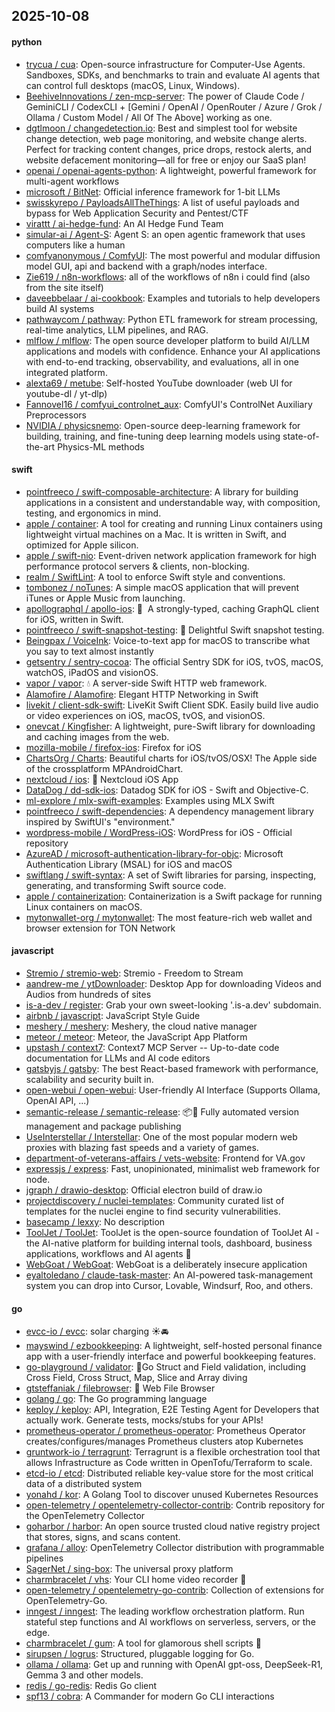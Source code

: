 ## 2025-10-08

#### python
* [trycua / cua](https://github.com/trycua/cua): Open-source infrastructure for Computer-Use Agents. Sandboxes, SDKs, and benchmarks to train and evaluate AI agents that can control full desktops (macOS, Linux, Windows).
* [BeehiveInnovations / zen-mcp-server](https://github.com/BeehiveInnovations/zen-mcp-server): The power of Claude Code / GeminiCLI / CodexCLI + [Gemini / OpenAI / OpenRouter / Azure / Grok / Ollama / Custom Model / All Of The Above] working as one.
* [dgtlmoon / changedetection.io](https://github.com/dgtlmoon/changedetection.io): Best and simplest tool for website change detection, web page monitoring, and website change alerts. Perfect for tracking content changes, price drops, restock alerts, and website defacement monitoring—all for free or enjoy our SaaS plan!
* [openai / openai-agents-python](https://github.com/openai/openai-agents-python): A lightweight, powerful framework for multi-agent workflows
* [microsoft / BitNet](https://github.com/microsoft/BitNet): Official inference framework for 1-bit LLMs
* [swisskyrepo / PayloadsAllTheThings](https://github.com/swisskyrepo/PayloadsAllTheThings): A list of useful payloads and bypass for Web Application Security and Pentest/CTF
* [virattt / ai-hedge-fund](https://github.com/virattt/ai-hedge-fund): An AI Hedge Fund Team
* [simular-ai / Agent-S](https://github.com/simular-ai/Agent-S): Agent S: an open agentic framework that uses computers like a human
* [comfyanonymous / ComfyUI](https://github.com/comfyanonymous/ComfyUI): The most powerful and modular diffusion model GUI, api and backend with a graph/nodes interface.
* [Zie619 / n8n-workflows](https://github.com/Zie619/n8n-workflows): all of the workflows of n8n i could find (also from the site itself)
* [daveebbelaar / ai-cookbook](https://github.com/daveebbelaar/ai-cookbook): Examples and tutorials to help developers build AI systems
* [pathwaycom / pathway](https://github.com/pathwaycom/pathway): Python ETL framework for stream processing, real-time analytics, LLM pipelines, and RAG.
* [mlflow / mlflow](https://github.com/mlflow/mlflow): The open source developer platform to build AI/LLM applications and models with confidence. Enhance your AI applications with end-to-end tracking, observability, and evaluations, all in one integrated platform.
* [alexta69 / metube](https://github.com/alexta69/metube): Self-hosted YouTube downloader (web UI for youtube-dl / yt-dlp)
* [Fannovel16 / comfyui_controlnet_aux](https://github.com/Fannovel16/comfyui_controlnet_aux): ComfyUI's ControlNet Auxiliary Preprocessors
* [NVIDIA / physicsnemo](https://github.com/NVIDIA/physicsnemo): Open-source deep-learning framework for building, training, and fine-tuning deep learning models using state-of-the-art Physics-ML methods

#### swift
* [pointfreeco / swift-composable-architecture](https://github.com/pointfreeco/swift-composable-architecture): A library for building applications in a consistent and understandable way, with composition, testing, and ergonomics in mind.
* [apple / container](https://github.com/apple/container): A tool for creating and running Linux containers using lightweight virtual machines on a Mac. It is written in Swift, and optimized for Apple silicon.
* [apple / swift-nio](https://github.com/apple/swift-nio): Event-driven network application framework for high performance protocol servers & clients, non-blocking.
* [realm / SwiftLint](https://github.com/realm/SwiftLint): A tool to enforce Swift style and conventions.
* [tombonez / noTunes](https://github.com/tombonez/noTunes): A simple macOS application that will prevent iTunes or Apple Music from launching.
* [apollographql / apollo-ios](https://github.com/apollographql/apollo-ios): 📱  A strongly-typed, caching GraphQL client for iOS, written in Swift.
* [pointfreeco / swift-snapshot-testing](https://github.com/pointfreeco/swift-snapshot-testing): 📸 Delightful Swift snapshot testing.
* [Beingpax / VoiceInk](https://github.com/Beingpax/VoiceInk): Voice-to-text app for macOS to transcribe what you say to text almost instantly
* [getsentry / sentry-cocoa](https://github.com/getsentry/sentry-cocoa): The official Sentry SDK for iOS, tvOS, macOS, watchOS, iPadOS and visionOS.
* [vapor / vapor](https://github.com/vapor/vapor): 💧 A server-side Swift HTTP web framework.
* [Alamofire / Alamofire](https://github.com/Alamofire/Alamofire): Elegant HTTP Networking in Swift
* [livekit / client-sdk-swift](https://github.com/livekit/client-sdk-swift): LiveKit Swift Client SDK. Easily build live audio or video experiences on iOS, macOS, tvOS, and visionOS.
* [onevcat / Kingfisher](https://github.com/onevcat/Kingfisher): A lightweight, pure-Swift library for downloading and caching images from the web.
* [mozilla-mobile / firefox-ios](https://github.com/mozilla-mobile/firefox-ios): Firefox for iOS
* [ChartsOrg / Charts](https://github.com/ChartsOrg/Charts): Beautiful charts for iOS/tvOS/OSX! The Apple side of the crossplatform MPAndroidChart.
* [nextcloud / ios](https://github.com/nextcloud/ios): 📱 Nextcloud iOS App
* [DataDog / dd-sdk-ios](https://github.com/DataDog/dd-sdk-ios): Datadog SDK for iOS - Swift and Objective-C.
* [ml-explore / mlx-swift-examples](https://github.com/ml-explore/mlx-swift-examples): Examples using MLX Swift
* [pointfreeco / swift-dependencies](https://github.com/pointfreeco/swift-dependencies): A dependency management library inspired by SwiftUI's "environment."
* [wordpress-mobile / WordPress-iOS](https://github.com/wordpress-mobile/WordPress-iOS): WordPress for iOS - Official repository
* [AzureAD / microsoft-authentication-library-for-objc](https://github.com/AzureAD/microsoft-authentication-library-for-objc): Microsoft Authentication Library (MSAL) for iOS and macOS
* [swiftlang / swift-syntax](https://github.com/swiftlang/swift-syntax): A set of Swift libraries for parsing, inspecting, generating, and transforming Swift source code.
* [apple / containerization](https://github.com/apple/containerization): Containerization is a Swift package for running Linux containers on macOS.
* [mytonwallet-org / mytonwallet](https://github.com/mytonwallet-org/mytonwallet): The most feature-rich web wallet and browser extension for TON Network

#### javascript
* [Stremio / stremio-web](https://github.com/Stremio/stremio-web): Stremio - Freedom to Stream
* [aandrew-me / ytDownloader](https://github.com/aandrew-me/ytDownloader): Desktop App for downloading Videos and Audios from hundreds of sites
* [is-a-dev / register](https://github.com/is-a-dev/register): Grab your own sweet-looking '.is-a.dev' subdomain.
* [airbnb / javascript](https://github.com/airbnb/javascript): JavaScript Style Guide
* [meshery / meshery](https://github.com/meshery/meshery): Meshery, the cloud native manager
* [meteor / meteor](https://github.com/meteor/meteor): Meteor, the JavaScript App Platform
* [upstash / context7](https://github.com/upstash/context7): Context7 MCP Server -- Up-to-date code documentation for LLMs and AI code editors
* [gatsbyjs / gatsby](https://github.com/gatsbyjs/gatsby): The best React-based framework with performance, scalability and security built in.
* [open-webui / open-webui](https://github.com/open-webui/open-webui): User-friendly AI Interface (Supports Ollama, OpenAI API, ...)
* [semantic-release / semantic-release](https://github.com/semantic-release/semantic-release): 📦🚀 Fully automated version management and package publishing
* [UseInterstellar / Interstellar](https://github.com/UseInterstellar/Interstellar): One of the most popular modern web proxies with blazing fast speeds and a variety of games.
* [department-of-veterans-affairs / vets-website](https://github.com/department-of-veterans-affairs/vets-website): Frontend for VA.gov
* [expressjs / express](https://github.com/expressjs/express): Fast, unopinionated, minimalist web framework for node.
* [jgraph / drawio-desktop](https://github.com/jgraph/drawio-desktop): Official electron build of draw.io
* [projectdiscovery / nuclei-templates](https://github.com/projectdiscovery/nuclei-templates): Community curated list of templates for the nuclei engine to find security vulnerabilities.
* [basecamp / lexxy](https://github.com/basecamp/lexxy): No description
* [ToolJet / ToolJet](https://github.com/ToolJet/ToolJet): ToolJet is the open-source foundation of ToolJet AI - the AI-native platform for building internal tools, dashboard, business applications, workflows and AI agents 🚀
* [WebGoat / WebGoat](https://github.com/WebGoat/WebGoat): WebGoat is a deliberately insecure application
* [eyaltoledano / claude-task-master](https://github.com/eyaltoledano/claude-task-master): An AI-powered task-management system you can drop into Cursor, Lovable, Windsurf, Roo, and others.

#### go
* [evcc-io / evcc](https://github.com/evcc-io/evcc): solar charging ☀️🚘
* [mayswind / ezbookkeeping](https://github.com/mayswind/ezbookkeeping): A lightweight, self-hosted personal finance app with a user-friendly interface and powerful bookkeeping features.
* [go-playground / validator](https://github.com/go-playground/validator): 💯Go Struct and Field validation, including Cross Field, Cross Struct, Map, Slice and Array diving
* [gtsteffaniak / filebrowser](https://github.com/gtsteffaniak/filebrowser): 📂 Web File Browser
* [golang / go](https://github.com/golang/go): The Go programming language
* [keploy / keploy](https://github.com/keploy/keploy): API, Integration, E2E Testing Agent for Developers that actually work. Generate tests, mocks/stubs for your APIs!
* [prometheus-operator / prometheus-operator](https://github.com/prometheus-operator/prometheus-operator): Prometheus Operator creates/configures/manages Prometheus clusters atop Kubernetes
* [gruntwork-io / terragrunt](https://github.com/gruntwork-io/terragrunt): Terragrunt is a flexible orchestration tool that allows Infrastructure as Code written in OpenTofu/Terraform to scale.
* [etcd-io / etcd](https://github.com/etcd-io/etcd): Distributed reliable key-value store for the most critical data of a distributed system
* [yonahd / kor](https://github.com/yonahd/kor): A Golang Tool to discover unused Kubernetes Resources
* [open-telemetry / opentelemetry-collector-contrib](https://github.com/open-telemetry/opentelemetry-collector-contrib): Contrib repository for the OpenTelemetry Collector
* [goharbor / harbor](https://github.com/goharbor/harbor): An open source trusted cloud native registry project that stores, signs, and scans content.
* [grafana / alloy](https://github.com/grafana/alloy): OpenTelemetry Collector distribution with programmable pipelines
* [SagerNet / sing-box](https://github.com/SagerNet/sing-box): The universal proxy platform
* [charmbracelet / vhs](https://github.com/charmbracelet/vhs): Your CLI home video recorder 📼
* [open-telemetry / opentelemetry-go-contrib](https://github.com/open-telemetry/opentelemetry-go-contrib): Collection of extensions for OpenTelemetry-Go.
* [inngest / inngest](https://github.com/inngest/inngest): The leading workflow orchestration platform. Run stateful step functions and AI workflows on serverless, servers, or the edge.
* [charmbracelet / gum](https://github.com/charmbracelet/gum): A tool for glamorous shell scripts 🎀
* [sirupsen / logrus](https://github.com/sirupsen/logrus): Structured, pluggable logging for Go.
* [ollama / ollama](https://github.com/ollama/ollama): Get up and running with OpenAI gpt-oss, DeepSeek-R1, Gemma 3 and other models.
* [redis / go-redis](https://github.com/redis/go-redis): Redis Go client
* [spf13 / cobra](https://github.com/spf13/cobra): A Commander for modern Go CLI interactions
